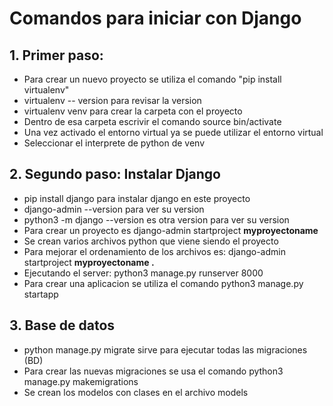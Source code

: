 # Comandos para iniciar con Django

## 1. Primer paso:
- Para crear un nuevo proyecto se utiliza el comando "pip install virtualenv"
- virtualenv -- version para revisar la version
- virtualenv venv para crear la carpeta con el proyecto
- Dentro de esa carpeta escrivir el comando source bin/activate
- Una vez activado el entorno virtual ya se puede utilizar el entorno virtual
- Seleccionar el interprete de python de venv

## 2. Segundo paso: Instalar Django
- pip install django para instalar django en este proyecto
- django-admin --version para ver su version
- python3 -m django --version es otra version para ver su version
- Para crear un proyecto es django-admin startproject **myproyectoname**
- Se crean varios archivos python que viene siendo el proyecto
- Para mejorar el ordenamiento de los archivos es: django-admin startproject **myproyectoname .**
- Ejecutando el server: python3 manage.py runserver 8000
 - Para crear una aplicacion se utiliza el comando python3 manage.py startapp <nameapp>

 ## 3. Base de datos
 - python manage.py migrate sirve para ejecutar todas las migraciones (BD)
 - Para crear las nuevas migraciones se usa el comando python3 manage.py makemigrations
 - Se crean los modelos con clases en el archivo models